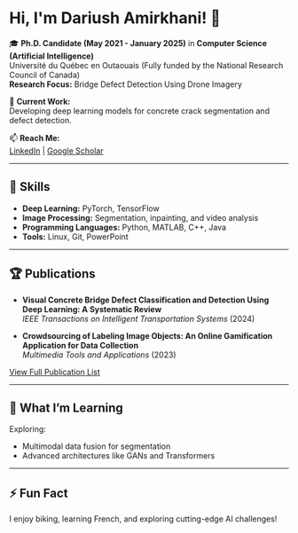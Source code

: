 # Hi, I'm Dariush Amirkhani! 👋

🎓 **Ph.D. Candidate (May 2021 - January 2025)** in **Computer Science (Artificial Intelligence)**  
   Université du Québec en Outaouais (Fully funded by the National Research Council of Canada)  
   **Research Focus:** Bridge Defect Detection Using Drone Imagery

🔭 **Current Work:**  
   Developing deep learning models for concrete crack segmentation and defect detection.

📫 **Reach Me:**  
   [LinkedIn](https://ca.linkedin.com/in/dariush-amirkhani-3b3a69b4) | [Google Scholar](https://scholar.google.com/citations?user=g8hEMicAAAAJ&hl=en&oi=ao)

---

## 🚀 Skills
- **Deep Learning:** PyTorch, TensorFlow  
- **Image Processing:** Segmentation, inpainting, and video analysis  
- **Programming Languages:** Python, MATLAB, C++, Java  
- **Tools:** Linux, Git, PowerPoint  


---

## 🏆 Publications
- **Visual Concrete Bridge Defect Classification and Detection Using Deep Learning: A Systematic Review**  
  *IEEE Transactions on Intelligent Transportation Systems* (2024)

- **Crowdsourcing of Labeling Image Objects: An Online Gamification Application for Data Collection**  
  *Multimedia Tools and Applications* (2023)

[View Full Publication List](https://scholar.google.com/citations?user=g8hEMicAAAAJ&hl=en&oi=ao)

---

## 🌱 What I’m Learning
Exploring:  
- Multimodal data fusion for segmentation  
- Advanced architectures like GANs and Transformers  

---

## ⚡ Fun Fact
I enjoy biking, learning French, and exploring cutting-edge AI challenges!

